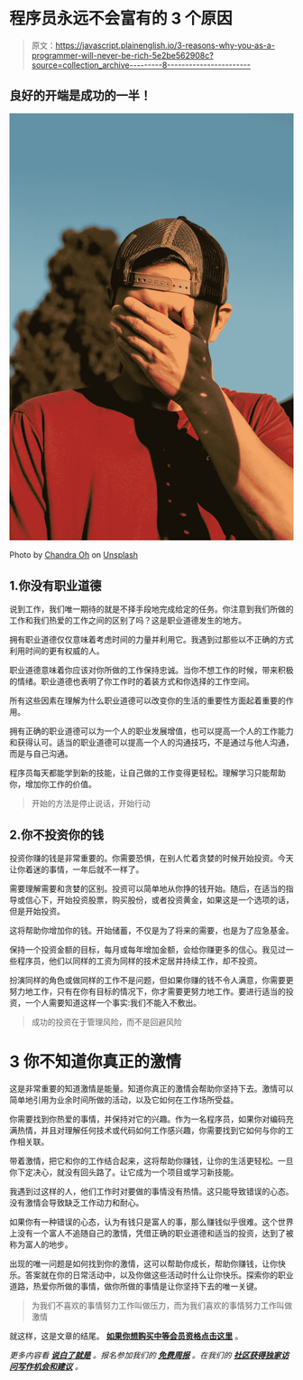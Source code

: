 # 程序员永远不会富有的 3 个原因

> 原文：<https://javascript.plainenglish.io/3-reasons-why-you-as-a-programmer-will-never-be-rich-5e2be562908c?source=collection_archive---------8----------------------->

## 良好的开端是成功的一半！

![](img/8f817610b976de56a60009be30d0fe9b.png)

Photo by [Chandra Oh](https://unsplash.com/@ceveoh?utm_source=medium&utm_medium=referral) on [Unsplash](https://unsplash.com?utm_source=medium&utm_medium=referral)

## 1.你没有职业道德

说到工作，我们唯一期待的就是不择手段地完成给定的任务。你注意到我们所做的工作和我们热爱的工作之间的区别了吗？这是职业道德发生的地方。

拥有职业道德仅仅意味着考虑时间的力量并利用它。我遇到过那些以不正确的方式利用时间的更有权威的人。

职业道德意味着你应该对你所做的工作保持忠诚。当你不想工作的时候，带来积极的情绪。职业道德也表明了你工作时的着装方式和你选择的工作空间。

所有这些因素在理解为什么职业道德可以改变你的生活的重要性方面起着重要的作用。

拥有正确的职业道德可以为一个人的职业发展增值，也可以提高一个人的工作能力和获得认可。适当的职业道德可以提高一个人的沟通技巧，不是通过与他人沟通，而是与自己沟通。

程序员每天都能学到新的技能，让自己做的工作变得更轻松。理解学习只能帮助你，增加你工作的价值。

> 开始的方法是停止说话，开始行动

## 2.你不投资你的钱

投资你赚的钱是非常重要的。你需要恐惧，在别人忙着贪婪的时候开始投资。今天让你着迷的事情，一年后就不一样了。

需要理解需要和贪婪的区别。投资可以简单地从你挣的钱开始。随后，在适当的指导或信心下，开始投资股票，购买股份，或者投资黄金，如果这是一个选项的话，但是开始投资。

这将帮助你增加你的钱。开始储蓄，不仅是为了将来的需要，也是为了应急基金。

保持一个投资金额的目标，每月或每年增加金额，会给你赚更多的信心。我见过一些程序员，他们以同样的工资为同样的技术定居并持续工作，却不投资。

扮演同样的角色或做同样的工作不是问题，但如果你赚的钱不令人满意，你需要更努力地工作，只有在你有目标的情况下，你才需要更努力地工作。要进行适当的投资，一个人需要知道这样一个事实:我们不能入不敷出。

> 成功的投资在于管理风险，而不是回避风险

# 3 你不知道你真正的激情

这是非常重要的知道激情是能量。知道你真正的激情会帮助你坚持下去。激情可以简单地引用为业余时间所做的活动，以及它如何在工作场所受益。

你需要找到你热爱的事情，并保持对它的兴趣。作为一名程序员，如果你对编码充满热情，并且对理解任何技术或代码如何工作感兴趣，你需要找到它如何与你的工作相关联。

带着激情，把它和你的工作结合起来，这将帮助你赚钱，让你的生活更轻松。一旦你下定决心，就没有回头路了。让它成为一个项目或学习新技能。

我遇到过这样的人，他们工作时对要做的事情没有热情。这只能导致错误的心态。没有激情会导致缺乏工作动力和耐心。

如果你有一种错误的心态，认为有钱只是富人的事，那么赚钱似乎很难。这个世界上没有一个富人不追随自己的激情，凭借正确的职业道德和适当的投资，达到了被称为富人的地步。

出现的唯一问题是如何找到你的激情，这可以帮助你成长，帮助你赚钱，让你快乐。答案就在你的日常活动中，以及你做这些活动时什么让你快乐。探索你的职业道路，热爱你所做的事情，做你所做的事情是让你坚持下去的唯一关键。

> 为我们不喜欢的事情努力工作叫做压力，而为我们喜欢的事情努力工作叫做激情

就这样，这是文章的结尾。 [**如果你想购买中等会员资格点击这里**](https://mileys.medium.com/membership) 。

*更多内容看* [***说白了就是***](http://plainenglish.io/) *。报名参加我们的* [***免费周报***](http://newsletter.plainenglish.io/) *。在我们的* [***社区获得独家访问写作机会和建议***](https://discord.gg/GtDtUAvyhW) *。*